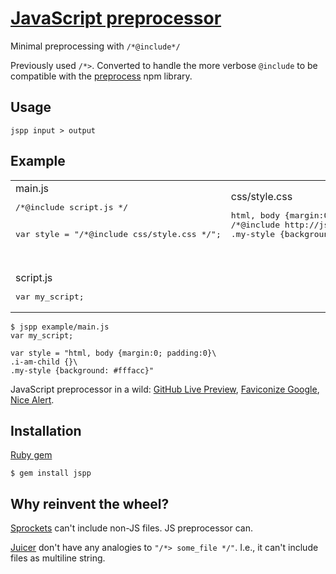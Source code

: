 [JavaScript preprocessor](http://js-preprocessor.com)
===============
Minimal preprocessing with `/*@include*/`

Previously used `/*>`. Converted to handle the more verbose `@include` to be compatible with the [preprocess](https://github.com/jsoverson/preprocess) npm library.

Usage
----
`jspp input > output`

Example
----
<table><tr>
<td>main.js
<pre>/*@include script.js */

var style = "/*@include css/style.css */";</pre></td>
<td>css/style.css
<pre>html, body {margin:0; padding:0}
/*@include http://js-preprocessor.com/example/css/child.css */
.my-style {background: #fffacc}
</pre></td>
<td><br/>css/child.css
<pre>.i-am-child {}
</pre></td>
</tr><tr>
<td><br/>script.js
<pre>var my_script;</pre></td>
</tr></table>

    $ jspp example/main.js
    var my_script;
    
    var style = "html, body {margin:0; padding:0}\
    .i-am-child {}\
    .my-style {background: #fffacc}"

JavaScript preprocessor in a wild:
[GitHub Live Preview](http://github.com/NV/github-live-preview),
[Faviconize Google](http://github.com/NV/faviconize-google.js),
[Nice Alert](http://github.com/NV/nice-alert.js).

Installation
----
[Ruby gem](http://rubygems.org/gems/jspp)

    $ gem install jspp

Why reinvent the wheel?
----
[Sprockets](http://github.com/sstephenson/sprockets) can't include non-JS files.
JS preprocessor can.

[Juicer](http://github.com/cjohansen/juicer) don't have any analogies to `"/*> some_file */"`.
I.e., it can't include files as multiline string.
